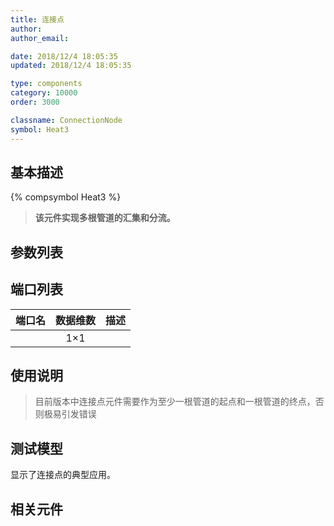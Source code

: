 ```yaml
---
title: 连接点
author: 
author_email:

date: 2018/12/4 18:05:35
updated: 2018/12/4 18:05:35

type: components
category: 10000
order: 3000

classname: ConnectionNode
symbol: Heat3
---
```

## 基本描述
{% compsymbol Heat3 %}

> **该元件实现多根管道的汇集和分流。**

## 参数列表

## 端口列表

| 端口名 | 数据维数 | 描述 |
| :--- | :--:  | :--- |
|  | 1×1 | |                   

## 使用说明

> 目前版本中连接点元件需要作为至少一根管道的起点和一根管道的终点，否则极易引发错误


## 测试模型
[<test name>](<test link>)显示了连接点的典型应用。

## 相关元件


